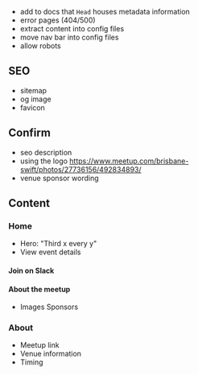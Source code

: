 - add to docs that `Head` houses metadata information
- error pages (404/500)
- extract content into config files
- move nav bar into config files
- allow robots

## SEO

- sitemap
- og image
- favicon

## Confirm

- seo description
- using the logo https://www.meetup.com/brisbane-swift/photos/27736156/492834893/
- venue sponsor wording

## Content

### Home

- Hero: "Third x every y"
- View event details

#### Join on Slack

#### About the meetup

- Images
  Sponsors

### About

- Meetup link
- Venue information
- Timing
